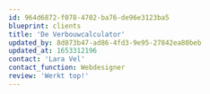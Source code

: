 ```yaml
---
id: 964d6872-f078-4702-ba76-de96e3123ba5
blueprint: clients
title: 'De Verbouwcalculator'
updated_by: 8d873b47-ad86-4fd3-9e95-27842ea80beb
updated_at: 1653312196
contact: 'Lara Vel'
contact_function: Webdesigner
review: 'Werkt top!'
---
```

